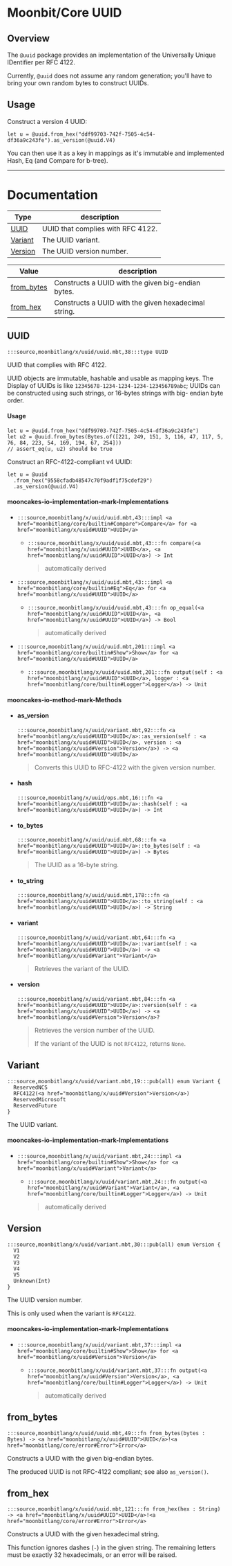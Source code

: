 # Moonbit/Core UUID

## Overview

The `@uuid` package provides an implementation of the Universally Unique
IDentifier per RFC 4122.

Currently, `@uuid` does not assume any random generation; you'll have to bring
your own random bytes to construct UUIDs.

## Usage

Construct a version 4 UUID:

```moonbit
let u = @uuid.from_hex("ddf99703-742f-7505-4c54-df36a9c243fe").as_version(@uuid.V4)
```

You can then use it as a key in mappings as it's immutable and implemented
Hash, Eq (and Compare for b-tree).

---
# Documentation
|Type|description|
|---|---|
|[UUID](#UUID)| UUID that complies with RFC 4122.|
|[Variant](#Variant)| The UUID variant.|
|[Version](#Version)| The UUID version number.|

|Value|description|
|---|---|
|[from\_bytes](#from_bytes)| Constructs a UUID with the given big-endian bytes.|
|[from\_hex](#from_hex)| Constructs a UUID with the given hexadecimal string.|

## UUID

```moonbit
:::source,moonbitlang/x/uuid/uuid.mbt,38:::type UUID
```
 UUID that complies with RFC 4122.

 UUID objects are immutable, hashable and usable as mapping keys.
The Display of UUIDs is like `12345678-1234-1234-1234-123456789abc`;
UUIDs can be constructed using such strings, or 16-bytes strings with big-
endian byte order.

 #### Usage

 ```moonbit
 let u = @uuid.from_hex("ddf99703-742f-7505-4c54-df36a9c243fe")
 let u2 = @uuid.from_bytes(Bytes.of([221, 249, 151, 3, 116, 47, 117, 5, 76, 84, 223, 54, 169, 194, 67, 254]))
 // assert_eq(u, u2) should be true
 ```

 Construct an RFC-4122-compliant v4 UUID:

 ```moonbit
 let u = @uuid
   .from_hex("9558cfadb48547c70f9adf1f75cdef29")
   .as_version(@uuid.V4)
 ```


#### mooncakes-io-implementation-mark-Implementations
- ```moonbit
  :::source,moonbitlang/x/uuid/uuid.mbt,43:::impl <a href="moonbitlang/core/builtin#Compare">Compare</a> for <a href="moonbitlang/x/uuid#UUID">UUID</a>
  ```
  > 
  * ```moonbit
    :::source,moonbitlang/x/uuid/uuid.mbt,43:::fn compare(<a href="moonbitlang/x/uuid#UUID">UUID</a>, <a href="moonbitlang/x/uuid#UUID">UUID</a>) -> Int
    ```
    > automatically derived
- ```moonbit
  :::source,moonbitlang/x/uuid/uuid.mbt,43:::impl <a href="moonbitlang/core/builtin#Eq">Eq</a> for <a href="moonbitlang/x/uuid#UUID">UUID</a>
  ```
  > 
  * ```moonbit
    :::source,moonbitlang/x/uuid/uuid.mbt,43:::fn op_equal(<a href="moonbitlang/x/uuid#UUID">UUID</a>, <a href="moonbitlang/x/uuid#UUID">UUID</a>) -> Bool
    ```
    > automatically derived
- ```moonbit
  :::source,moonbitlang/x/uuid/uuid.mbt,201:::impl <a href="moonbitlang/core/builtin#Show">Show</a> for <a href="moonbitlang/x/uuid#UUID">UUID</a>
  ```
  > 
  * ```moonbit
    :::source,moonbitlang/x/uuid/uuid.mbt,201:::fn output(self : <a href="moonbitlang/x/uuid#UUID">UUID</a>, logger : <a href="moonbitlang/core/builtin#Logger">Logger</a>) -> Unit
    ```
    > 

#### mooncakes-io-method-mark-Methods
- #### as\_version
  ```moonbit
  :::source,moonbitlang/x/uuid/variant.mbt,92:::fn <a href="moonbitlang/x/uuid#UUID">UUID</a>::as_version(self : <a href="moonbitlang/x/uuid#UUID">UUID</a>, version : <a href="moonbitlang/x/uuid#Version">Version</a>) -> <a href="moonbitlang/x/uuid#UUID">UUID</a>
  ```
  >  Converts this UUID to RFC-4122 with the given version number.
- #### hash
  ```moonbit
  :::source,moonbitlang/x/uuid/ops.mbt,16:::fn <a href="moonbitlang/x/uuid#UUID">UUID</a>::hash(self : <a href="moonbitlang/x/uuid#UUID">UUID</a>) -> Int
  ```
  > 
- #### to\_bytes
  ```moonbit
  :::source,moonbitlang/x/uuid/uuid.mbt,68:::fn <a href="moonbitlang/x/uuid#UUID">UUID</a>::to_bytes(self : <a href="moonbitlang/x/uuid#UUID">UUID</a>) -> Bytes
  ```
  >  The UUID as a 16-byte string.
- #### to\_string
  ```moonbit
  :::source,moonbitlang/x/uuid/uuid.mbt,178:::fn <a href="moonbitlang/x/uuid#UUID">UUID</a>::to_string(self : <a href="moonbitlang/x/uuid#UUID">UUID</a>) -> String
  ```
  > 
- #### variant
  ```moonbit
  :::source,moonbitlang/x/uuid/variant.mbt,64:::fn <a href="moonbitlang/x/uuid#UUID">UUID</a>::variant(self : <a href="moonbitlang/x/uuid#UUID">UUID</a>) -> <a href="moonbitlang/x/uuid#Variant">Variant</a>
  ```
  >  Retrieves the variant of the UUID.
- #### version
  ```moonbit
  :::source,moonbitlang/x/uuid/variant.mbt,84:::fn <a href="moonbitlang/x/uuid#UUID">UUID</a>::version(self : <a href="moonbitlang/x/uuid#UUID">UUID</a>) -> <a href="moonbitlang/x/uuid#Version">Version</a>?
  ```
  >  Retrieves the version number of the UUID.
  > 
  >  If the variant of the UUID is not `RFC4122`, returns `None`.
  > 

## Variant

```moonbit
:::source,moonbitlang/x/uuid/variant.mbt,19:::pub(all) enum Variant {
  ReservedNCS
  RFC4122(<a href="moonbitlang/x/uuid#Version">Version</a>)
  ReservedMicrosoft
  ReservedFuture
}
```
 The UUID variant.

#### mooncakes-io-implementation-mark-Implementations
- ```moonbit
  :::source,moonbitlang/x/uuid/variant.mbt,24:::impl <a href="moonbitlang/core/builtin#Show">Show</a> for <a href="moonbitlang/x/uuid#Variant">Variant</a>
  ```
  > 
  * ```moonbit
    :::source,moonbitlang/x/uuid/variant.mbt,24:::fn output(<a href="moonbitlang/x/uuid#Variant">Variant</a>, <a href="moonbitlang/core/builtin#Logger">Logger</a>) -> Unit
    ```
    > automatically derived

## Version

```moonbit
:::source,moonbitlang/x/uuid/variant.mbt,30:::pub(all) enum Version {
  V1
  V2
  V3
  V4
  V5
  Unknown(Int)
}
```
 The UUID version number.

 This is only used when the variant is `RFC4122`.


#### mooncakes-io-implementation-mark-Implementations
- ```moonbit
  :::source,moonbitlang/x/uuid/variant.mbt,37:::impl <a href="moonbitlang/core/builtin#Show">Show</a> for <a href="moonbitlang/x/uuid#Version">Version</a>
  ```
  > 
  * ```moonbit
    :::source,moonbitlang/x/uuid/variant.mbt,37:::fn output(<a href="moonbitlang/x/uuid#Version">Version</a>, <a href="moonbitlang/core/builtin#Logger">Logger</a>) -> Unit
    ```
    > automatically derived

## from\_bytes

```moonbit
:::source,moonbitlang/x/uuid/uuid.mbt,49:::fn from_bytes(bytes : Bytes) -> <a href="moonbitlang/x/uuid#UUID">UUID</a>!<a href="moonbitlang/core/error#Error">Error</a>
```
 Constructs a UUID with the given big-endian bytes.

 The produced UUID is not RFC-4122 compliant; see also `as_version()`.


## from\_hex

```moonbit
:::source,moonbitlang/x/uuid/uuid.mbt,121:::fn from_hex(hex : String) -> <a href="moonbitlang/x/uuid#UUID">UUID</a>!<a href="moonbitlang/core/error#Error">Error</a>
```
 Constructs a UUID with the given hexadecimal string.

 This function ignores dashes (`-`) in the given string. The remaining
letters must be exactly 32 hexadecimals, or an error will be raised.

